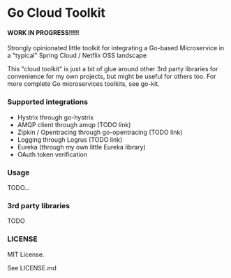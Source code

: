 # Go Cloud Toolkit
#### WORK IN PROGRESS!!!!!
Strongly opinionated little toolkit for integrating a Go-based Microservice in a "typical" Spring Cloud / Netflix OSS landscape

This "cloud toolkit" is just a bit of glue around other 3rd party libraries for convenience for my own projects, but might be useful for others too. For more complete Go microservices toolkits, see go-kit.

### Supported integrations

* Hystrix through go-hystrix
* AMQP client through amqp (TODO link)
* Zipkin / Opentracing through go-opentracing (TODO link)
* Logging through Logrus (TODO link)
* Eureka (through my own little Eureka library)
* OAuth token verification

### Usage
TODO...

### 3rd party libraries
TODO

### LICENSE

MIT License.

See LICENSE.md